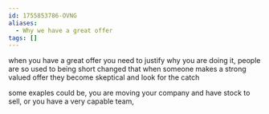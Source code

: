 ```yaml
---
id: 1755853786-OVNG
aliases:
  - Why we have a great offer
tags: []
---
```



when you have a great offer you need to justify why you
are doing it, people are so used to being short changed that when someone
makes a strong valued offer they become skeptical and look for the catch

some exaples could be, you are moving your company and have stock to sell,
or you have a very capable team,

